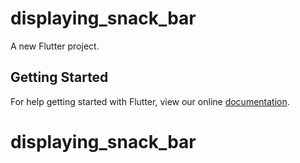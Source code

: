 # displaying_snack_bar

A new Flutter project.

## Getting Started

For help getting started with Flutter, view our online
[documentation](https://flutter.io/).
# displaying_snack_bar
